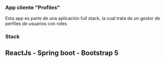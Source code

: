 ### App cliente "Profiles"
Esta app es parte de una aplicación full stack, la cual trata de un gestor de perfiles de usuarios con roles

### Stack
## ReactJs - Spring boot - Bootstrap 5
